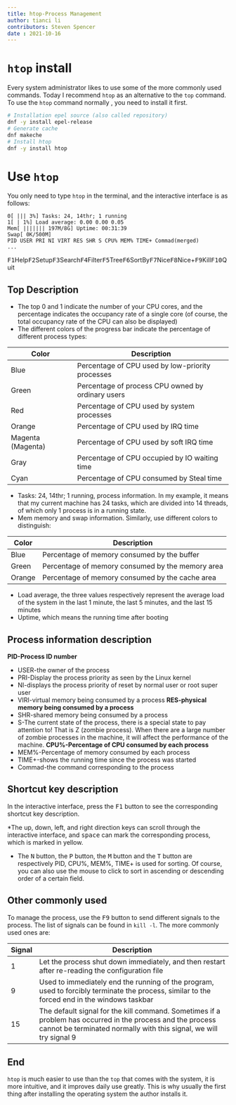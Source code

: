 ```yaml
---
title: htop-Process Management
author: tianci li
contributors: Steven Spencer
date : 2021-10-16
---
```


#  `htop` install
Every system administrator likes to use some of the more commonly used commands. Today I recommend `htop` as an alternative to the `top` command. To use the `htop` command normally , you need to install it first.
``` bash
# Installation epel source (also called repository)
dnf -y install epel-release
# Generate cache
dnf makeche
# Install htop
dnf -y install htop
```
#  Use `htop`
You only need to type `htop` in the terminal, and the interactive interface is as follows:
```
0[ ||| 3%] Tasks: 24, 14thr; 1 running
1[ | 1%] Load average: 0.00 0.00 0.05
Mem[ ||||||| 197M/8G] Uptime: 00:31:39
Swap[ 0K/500M]
PID USER PRI NI VIRT RES SHR S CPU% MEM% TIME+ Commad(merged)
...
```
<kbd>F1</kbd>Help<kbd>F2</kbd>Setup<kbd>F3</kbd>Search<kbd>F4</kbd>Filter<kbd>F5</kbd>Tree<kbd>F6</kbd>SortBy<kbd>F7</kbd>Nice<kbd>F8</kbd>Nice+<kbd>F9</kbd>Kill<kbd>F10</kbd>Quit

##  Top Description

* The top 0 and 1 indicate the number of your CPU cores, and the percentage indicates the occupancy rate of a single core (of course, the total occupancy rate of the CPU can also be displayed)
* The different colors of the progress bar indicate the percentage of different process types:

 | Color | Description |
 | ---------| ------------|
 | Blue | Percentage of CPU used by low-priority processes |
 | Green | Percentage of process CPU owned by ordinary users |
 | Red | Percentage of CPU used by system processes |
 | Orange | Percentage of CPU used by IRQ time |
 | Magenta (Magenta) | Percentage of CPU used by soft IRQ time |
 | Gray | Percentage of CPU occupied by IO waiting time |
 | Cyan | Percentage of CPU consumed by Steal time |

* Tasks: 24, 14thr; 1 running, process information. In my example, it means that my current machine has 24 tasks, which are divided into 14 threads, of which only 1 process is in a running state.
* Mem memory and swap information. Similarly, use different colors to distinguish:

 | Color|Description|
 |----|----|
 |Blue|Percentage of memory consumed by the buffer |
 |Green|Percentage of memory consumed by the memory area|
 |Orange|Percentage of memory consumed by the cache area|

* Load average, the three values ​​respectively represent the average load of the system in the last 1 minute, the last 5 minutes, and the last 15 minutes
* Uptime, which means the running time after booting

##  Process information description

**PID-Process ID number**
* USER-the owner of the process
* PRI-Display the process priority as seen by the Linux kernel
* NI-displays the process priority of reset by normal user or root super user
* VIRI-virtual memory being consumed by a process
**RES-physical memory being consumed by a process**
* SHR-shared memory being consumed by a process
* S-The current state of the process, there is a special state to pay attention to! That is Z (zombie process). When there are a large number of zombie processes in the machine, it will affect the performance of the machine.
**CPU%-Percentage of CPU consumed by each process**
* MEM%-Percentage of memory consumed by each process
* TIME+-shows the running time since the process was started
* Commad-the command corresponding to the process

##  Shortcut key description
In the interactive interface, press the <kbd>F1</kbd> button to see the corresponding shortcut key description.

*The up, down, left, and right direction keys can scroll through the interactive interface, and <kbd>space</kbd> can mark the corresponding process, which is marked in yellow.
* The <kbd>N</kbd> button, the <kbd>P</kbd> button, the <kbd>M</kbd> button and the <kbd>T</kbd> button are respectively PID, CPU%, MEM%, TIME+ is used for sorting. Of course, you can also use the mouse to click to sort in ascending or descending order of a certain field.

##  Other commonly used
To manage the process, use the <kbd>F9</kbd> button to send different signals to the process. The list of signals can be found in `kill -l`. The more commonly used ones are:

| Signal | Description |
|---|---|
|1 | Let the process shut down immediately, and then restart after re-reading the configuration file |
|9 | Used to immediately end the running of the program, used to forcibly terminate the process, similar to the forced end in the windows taskbar |
|15 | The default signal for the kill command. Sometimes if a problem has occurred in the process and the process cannot be terminated normally with this signal, we will try signal 9 |

##  End
`htop` is much easier to use than the `top` that comes with the system, it is more intuitive, and it improves daily use greatly. This is why usually the first thing after installing the operating system the author installs it.

